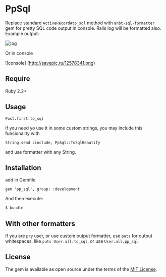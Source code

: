 # PpSql

Replace standard `ActiveRecord#to_sql` method with [`anbt-sql-formatter`](https://github.com/sonota88/anbt-sql-formatter)
gem for pretty SQL code output in console. Rails log will be formatted also. Example output:

![log](http://savepic.ru/12566050.png)

Or in console

![console] (http://savepic.ru/12578341.png)

## Require

Ruby 2.2+

## Usage

```
Post.first.to_sql
```

If you need yo use it in some custom strings, you may include this funcionality with

```
String.send :include, PpSql::ToSqlBeautify
```

and use formatter with any String.

## Installation

add in Gemfile
```
gem 'pp_sql', group: :development
```

And then execute:
```bash
$ bundle
```

## With other formatters

If you are `pry` user, or use custom output formatter, use `puts` for output whitespaces, 
like `puts User.all.to_sql`, or use `User.all.pp_sql`

## License
The gem is available as open source under the terms of the [MIT License](http://opensource.org/licenses/MIT).
